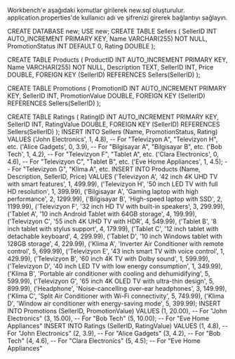 Workbench'e aşağıdaki komutlar girilerek new.sql oluşturulur. application.properties'de kullanıcı adı ve şifrenizi girerek bağlantıyı sağlayın.


CREATE DATABASE new;
USE new;
CREATE TABLE Sellers (
    SellerID INT AUTO_INCREMENT PRIMARY KEY,
    Name VARCHAR(255) NOT NULL,
    PromotionStatus INT DEFAULT 0,
    Rating DOUBLE
);

CREATE TABLE Products (
    ProductID INT AUTO_INCREMENT PRIMARY KEY,
    Name VARCHAR(255) NOT NULL,
    Description TEXT,
    SellerID INT,
    Price DOUBLE,
    FOREIGN KEY (SellerID) REFERENCES Sellers(SellerID)
);

CREATE TABLE Promotions (
    PromotionID INT AUTO_INCREMENT PRIMARY KEY,
    SellerID INT,
    PromotionValue DOUBLE,
    FOREIGN KEY (SellerID) REFERENCES Sellers(SellerID)
);

CREATE TABLE Ratings (
    RatingID INT AUTO_INCREMENT PRIMARY KEY,
    SellerID INT,
    RatingValue DOUBLE,
    FOREIGN KEY (SellerID) REFERENCES Sellers(SellerID)
);
INSERT INTO Sellers (Name, PromotionStatus, Rating) VALUES
('John Electronics', 1, 4.8),     -- For "Televizyon A", "Televizyon H", etc.
('Alice Gadgets', 0, 3.9),        -- For "Bilgisayar A", "Bilgisayar B", etc.
('Bob Tech', 1, 4.2),            -- For "Televizyon F", "Tablet A", etc.
('Clara Electronics', 0, 4.6),   -- For "Televizyon C", "Tablet B", etc.
('Eve Home Appliances', 1, 4.5); -- For "Televizyon G", "Klima A", etc.
INSERT INTO Products (Name, Description, SellerID, Price) VALUES
('Televizyon A', '42 inch 4K UHD TV with smart features', 1, 499.99),
('Televizyon H', '50 inch LED TV with full HD resolution', 1, 399.99),
('Bilgisayar A', 'Gaming laptop with high performance', 2, 1299.99),
('Bilgisayar B', 'High-speed laptop with SSD', 2, 1199.99),
('Televizyon F', '32 inch HD TV with built-in speakers', 3, 299.99),
('Tablet A', '10 inch Android Tablet with 64GB storage', 4, 199.99),
('Televizyon C', '55 inch 4K UHD TV with HDR', 4, 549.99),
('Tablet B', '8 inch tablet with stylus support', 4, 179.99),
('Tablet C', '12 inch tablet with detachable keyboard', 4, 299.99),
('Tablet D', '10 inch Windows tablet with 128GB storage', 4, 229.99),
('Klima A', 'Inverter Air Conditioner with remote control', 5, 699.99),
('Televizyon E', '43 inch smart TV with voice control', 1, 429.99),
('Televizyon B', '60 inch 4K TV with Dolby sound', 1, 599.99),
('Televizyon D', '40 inch LED TV with low energy consumption', 1, 349.99),
('Klima B', 'Portable air conditioner with cooling and dehumidifying', 5, 599.99),
('Televizyon G', '65 inch 4K OLED TV with ultra-thin design', 5, 899.99),
('Headphone', 'Noise-cancelling over-ear headphones', 3, 149.99),
('Klima C', 'Split Air Conditioner with Wi-Fi connectivity', 5, 749.99),
('Klima D', 'Window air conditioner with energy-saving mode', 5, 399.99);
INSERT INTO Promotions (SellerID, PromotionValue) VALUES
(1, 20.00),    -- For "John Electronics"
(3, 15.00),    -- For "Bob Tech"
(5, 10.00);    -- For "Eve Home Appliances"
INSERT INTO Ratings (SellerID, RatingValue) VALUES
(1, 4.8),      -- For "John Electronics"
(2, 3.9),      -- For "Alice Gadgets"
(3, 4.2),      -- For "Bob Tech"
(4, 4.6),      -- For "Clara Electronics"
(5, 4.5);      -- For "Eve Home Appliances"
